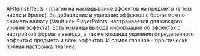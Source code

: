 AFItemsEffects - плагин на накладывание эффектов на предметы (в том числе и броню). За добавление и удаление эффектов с брони можно снимать валюту (Vault или PlayerPoints, настраивается для каждого уровня эффекта). Есть команда вывода информации об эффектах с настройкой формата вывода, а также команда удаления определенного эффекта с предмета и всех эффектов. И самое главное - практически полная настройка плагина.
